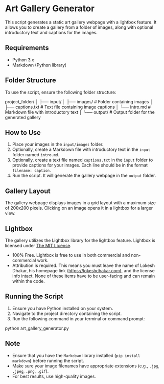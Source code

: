 # Art Gallery Generator

This script generates a static art gallery webpage with a lightbox feature. It allows you to create a gallery from a folder of images, along with optional introductory text and captions for the images.

## Requirements

- Python 3.x
- Markdown (Python library)

## Folder Structure

To use the script, ensure the following folder structure:

project_folder/
│
├── input/
│ ├── images/ # Folder containing images
│ ├── captions.txt # Text file containing image captions
│ └── intro.md # Markdown file with introductory text
│
└── output/ # Output folder for the generated gallery


## How to Use

1. Place your images in the `input/images` folder.
2. Optionally, create a Markdown file with introductory text in the `input` folder named `intro.md`.
3. Optionally, create a text file named `captions.txt` in the `input` folder to provide captions for your images. Each line should be in the format `filename: caption`.
4. Run the script. It will generate the gallery webpage in the `output` folder.

## Gallery Layout

The gallery webpage displays images in a grid layout with a maximum size of 200x200 pixels. Clicking on an image opens it in a lightbox for a larger view.

## Lightbox

The gallery utilizes the Lightbox library for the lightbox feature. Lightbox is licensed under [The MIT License](https://lokeshdhakar.com/projects/lightbox2/#license).

- 100% Free. Lightbox is free to use in both commercial and non-commercial work.
- Attribution is required. This means you must leave the name of Lokesh Dhakar, his homepage link (https://lokeshdhakar.com), and the license info intact. None of these items have to be user-facing and can remain within the code.

## Running the Script

1. Ensure you have Python installed on your system.
2. Navigate to the project directory containing the script.
3. Run the following command in your terminal or command prompt:

python art_gallery_generator.py

## Note

-   Ensure that you have the `Markdown` library installed (`pip install markdown`) before running the script.
-   Make sure your image filenames have appropriate extensions (e.g., `.jpg`, `.jpeg`, `.png`, `.gif`).
-   For best results, use high-quality images.
